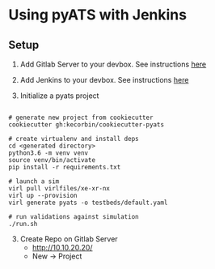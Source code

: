 # Using pyATS with Jenkins

## Setup


1. Add Gitlab Server to your devbox. See instructions [here](./gitlab)

2. Add Jenkins to your devbox. See instructions [here](./jenkins)


3. Initialize a pyats project

```

# generate new project from cookiecutter
cookiecutter gh:kecorbin/cookiecutter-pyats

# create virtualenv and install deps
cd <generated directory>
python3.6 -m venv venv
source venv/bin/activate
pip install -r requirements.txt

# launch a sim
virl pull virlfiles/xe-xr-nx
virl up --provision
virl generate pyats -o testbeds/default.yaml

# run validations against simulation
./run.sh
```

3. Create Repo on Gitlab Server
    * http://10.10.20.20/
    * New -> Project
